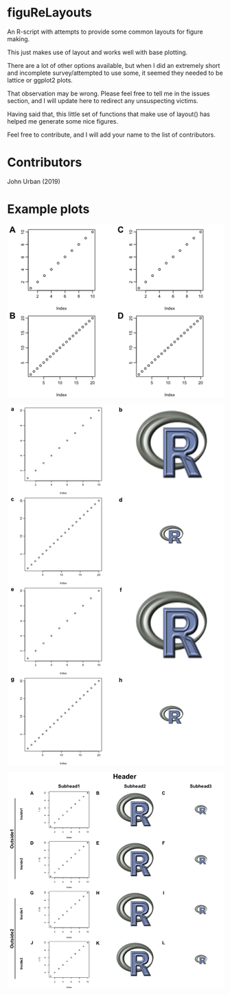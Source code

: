# figuReLayouts
An R-script with attempts to provide some common layouts for figure making.

This just makes use of layout and works well with base plotting.

There are a lot of other options available, but when I did an extremely short and incomplete survey/attempted to use some, it seemed they needed to be lattice or ggplot2 plots.

That observation may be wrong. Please feel free to tell me in the issues section, and I will update here to redirect any unsuspecting victims.

Having said that, this little set of functions that make use of layout() has helped me generate some nice figures.

Feel free to contribute, and I will add your name to the list of contributors.



# Contributors
John Urban (2019)


# Example plots

![Boring 2x2](images/boring-2x2-ABCD.png)


![Boring 4x2](images/boring-4x2-with-R-logos.png)


![Boring Special1](images/boring-special1.png)
